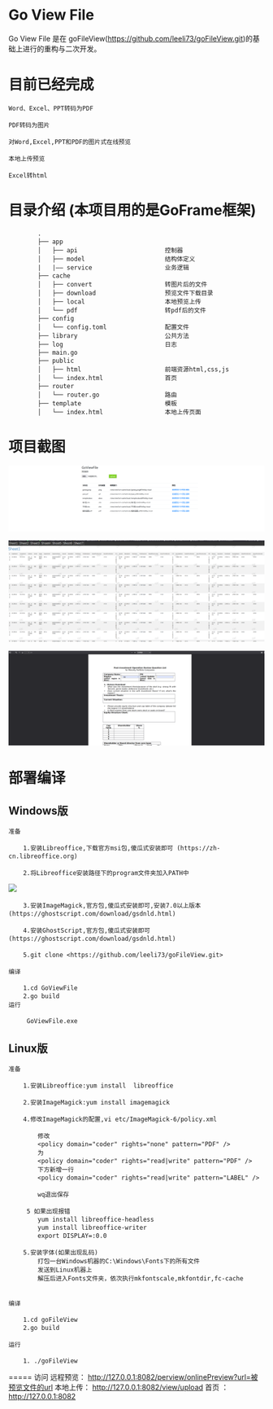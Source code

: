 Go  View File
============

Go View File 是在 goFileView(https://github.com/leeli73/goFileView.git)的基础上进行的重构与二次开发。


目前已经完成
============

    Word、Excel、PPT转码为PDF

    PDF转码为图片

    对Word,Excel,PPT和PDF的图片式在线预览

    本地上传预览

    Excel转html


# 目录介绍 (本项目用的是GoFrame框架)
```
        .
        ├── app
        │   ├── api                        控制器
        │   ├── model                      结构体定义
        |   |—— service                    业务逻辑
        ├── cache
        │   ├── convert                    转图片后的文件 
        │   ├── download                   预览文件下载目录
        │   ├── local                      本地预览上传
        │   └── pdf                        转pdf后的文件
        ├── config
        │   └── config.toml                配置文件
        ├── library                        公共方法
        ├── log                            日志
        ├── main.go
        ├── public                         
        │   ├── html                       前端资源html,css,js
        │   └── index.html                 首页
        ├── router
        │   └── router.go                  路由
        ├── template                       模板
        │   └── index.html                 本地上传页面   
```

# 项目截图
![](https://github.com/CZHIC/GoViewFIle/blob/main/document/1.png?raw=true)

![](https://github.com/CZHIC/GoViewFIle/blob/main/document/2.png?raw=true)

![](https://github.com/CZHIC/GoViewFIle/blob/main/document/3.png?raw=true)





部署编译
========

Windows版
----

    准备

        1.安装Libreoffice,下载官方msi包,傻瓜式安装即可 (https://zh-cn.libreoffice.org)

        2.将Libreoffice安装路径下的program文件夹加入PATH中
![](https://github.com/leeli73/goFileView/blob/master/media/win_path.png?raw=true)

        3.安装ImageMagick,官方包,傻瓜式安装即可,安装7.0以上版本 (https://ghostscript.com/download/gsdnld.html)

        4.安装GhostScript,官方包,傻瓜式安装即可 (https://ghostscript.com/download/gsdnld.html)

        5.git clone <https://github.com/leeli73/goFileView.git>
    
    编译

        1.cd GoViewFile
        2.go build
    运行

         GoViewFile.exe
       
  

Linux版
----

    准备

        1.安装Libreoffice:yum install  libreoffice

        2.安装ImageMagick:yum install imagemagick

        4.修改ImageMagick的配置,vi etc/ImageMagick-6/policy.xml

            修改
            <policy domain="coder" rights="none" pattern="PDF" />
            为
            <policy domain="coder" rights="read|write" pattern="PDF" />
            下方新增一行
            <policy domain="coder" rights="read|write" pattern="LABEL" />

            wq退出保存

         5 如果出现报错
            yum install libreoffice-headless
            yum install libreoffice-writer
            export DISPLAY=:0.0

        5.安装字体(如果出现乱码)
            打包一台Windows机器的C:\Windows\Fonts下的所有文件
            发送到Linux机器上
            解压后进入Fonts文件夹，依次执行mkfontscale,mkfontdir,fc-cache

    
    编译

        1.cd goFileView
        2.go build

    运行

        1. ./goFileView
       
=====
      访问
        远程预览： http://127.0.0.1:8082/perview/onlinePreview?url=被预览文件的url
        本地上传： http://127.0.0.1:8082/view/upload
        首页 ：    http://127.0.0.1:8082

